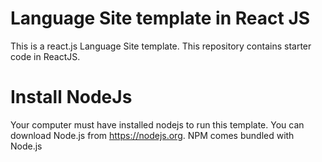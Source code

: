# Language Site template in React JS
This is a react.js Language Site template. This repository contains starter code in ReactJS. <br />
# Install NodeJs
Your computer must have installed nodejs to run this template. You can download Node.js from https://nodejs.org. NPM comes bundled with Node.js
